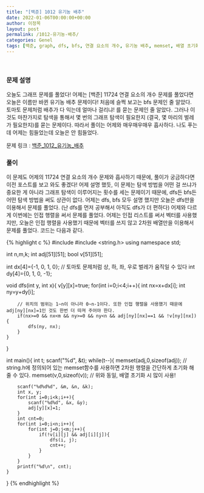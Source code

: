 ```yaml
---
title: "[백준] 1012 유기농 배추"
date: 2022-01-06T00:00:00+00:00
author: 이정목
layout: post
permalink: /1012-유기농-배추/
categories: Genel
tags: [백준, graph, dfs, bfs, 연결 요소의 개수, 유기농 배추, memset, 배열 초기화]
---
```

<br>

### 문제 설명
오늘도 그래프 문제를 풀었다! 어제는 [백준] 11724 연결 요소의 개수 문제를 풀었다면 오늘은 이름만 바뀐 유기농 배추 문제이다! 처음에 슬쩍 보고는 bfs 문제인 줄 알았다. 토마토 문제처럼 배추가 다 익는데 얼마나 걸리냐! 를 묻는 문제인 줄 알았다. 그러나 이것도 마찬가지로 탐색을 통해서 몇 번의 그래프 탐색이 필요한지 (결국, 몇 마리의 벌레가 필요한지)를 묻는 문제이다. 따라서 풀이는 어제와 매우매우매우 흡사하다. 나도 푸는 데 어제는 힘들었는데 오늘은 안 힘들었다.


문제 링크 : [백준_1012_유기농_배추](https://www.acmicpc.net/problem/1012)


### 풀이
이 문제도 어제의 11724 연결 요소의 개수 문제와 흡사하기 때문에, 풀이가 궁금하다면 이전 포스트를 보고 와도 좋겠다! 어제 설명 했듯, 이 문제는 탐색 방법을 어떤 걸 쓰냐가 중요한 게 아니라 그래프 탐색이 이루어지는 횟수를 세는 문제이기 때문에, dfs든 bfs든 어떤 탐색 방법을 써도 상관이 없다. 어제는 dfs, bfs 모두 설명 했지만 오늘은 dfs만을 이용해서 문제를 풀었다. (난 dfs를 먼저 공부해서 아직도 dfs가 더 편하다) 어제와 다르게 이번에는 인접 행렬을 써서 문제를 풀었다. 어제는 인접 리스트를 써서 벡터를 사용했지만, 오늘은 인접 행렬을 사용했기 때문에 벡터를 쓰지 않고 2차원 배열만을 이용해서 문제를 풀었다. 코드는 다음과 같다.


{% highlight c %}
#include <cstdio>
#include <string.h>
using namespace std;

int n,m,k;
int adj[51][51];
bool v[51][51];

int dx[4]={-1, 0, 1, 0}; // 토마토 문제처럼 상, 하, 좌, 우로 벌레가 움직일 수 있다
int dy[4]={0, 1, 0, -1};

void dfs(int y, int x){
    v[y][x]=true;
    for(int i=0;i<4;i++){
        int nx=x+dx[i];
        int ny=y+dy[i];

        // 위치의 범위는 1~n이 아니라 0~n-1이다. 또한 인접 행렬을 사용했기 때문에 adj[ny][nx]=1인 것도 한번 더 따져 주어야 한다.
        if(nx>=0 && nx<m && ny>=0 && ny<n && adj[ny][nx]==1 && !v[ny][nx]){ 
            dfs(ny, nx);
        }
    }
}

int main(){
    int t;
    scanf("%d", &t);
    while(t--){
        memset(adj,0,sizeof(adj)); // string.h에 정의되어 있는 memset함수를 사용하면 2차원 행렬을 간단하게 초기화 해줄 수 있다.
        memset(v,0,sizeof(v)); // 위와 동일, 배열 초기화 시 많이 사용!

        scanf("%d%d%d", &m, &n, &k);
        int x, y;
        for(int i=0;i<k;i++){
            scanf("%d%d", &x, &y);
            adj[y][x]=1;
        }
        int cnt=0;
        for(int i=0;i<n;i++){
            for(int j=0;j<m;j++){
                if(!v[i][j] && adj[i][j]){
                    dfs(i, j);
                    cnt++;
                }
            }
        }
        printf("%d\n", cnt);
    }
}
{% endhighlight %}

